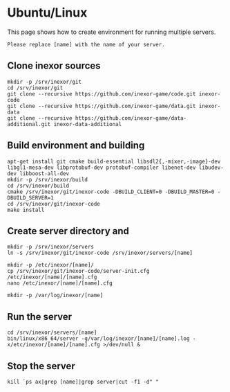 # Ubuntu/Linux

This page shows how to create environment for running multiple servers.

    Please replace [name] with the name of your server.

## Clone inexor sources

    mkdir -p /srv/inexor/git
    cd /srv/inexor/git
    git clone --recursive https://github.com/inexor-game/code.git inexor-code
    git clone --recursive https://github.com/inexor-game/data.git inexor-data
    git clone --recursive https://github.com/inexor-game/data-additional.git inexor-data-additional

## Build environment and building

    apt-get install git cmake build-essential libsdl2{,-mixer,-image}-dev libgl1-mesa-dev libprotobuf-dev protobuf-compiler libenet-dev libudev-dev libboost-all-dev
    mkdir -p /srv/inexor/build
    cd /srv/inexor/build
    cmake /srv/inexor/git/inexor-code -DBUILD_CLIENT=0 -DBUILD_MASTER=0 -DBUILD_SERVER=1
    cd /srv/inexor/git/inexor-code
    make install

## Create server directory and 

    mkdir -p /srv/inexor/servers
    ln -s /srv/inexor/git/inexor-code /srv/inexor/servers/[name]

    mkdir -p /etc/inexor/[name]/
    cp /srv/inexor/git/inexor-code/server-init.cfg /etc/inexor/[name]/[name].cfg
    nano /etc/inexor/[name]/[name].cfg

    mkdir -p /var/log/inexor/[name]

## Run the server

    cd /srv/inexor/servers/[name]
    bin/linux/x86_64/server -g/var/log/inexor/[name]/[name].log -x/etc/inexor/[name]/[name].cfg >/dev/null &

## Stop the server

    kill `ps ax|grep [name]|grep server|cut -f1 -d" "
